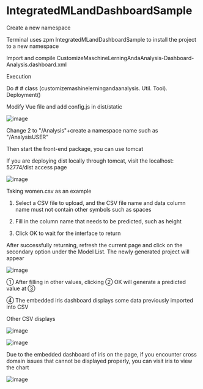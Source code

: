 # IntegratedMLandDashboardSample
Create a new namespace

Terminal uses zpm IntegratedMLandDashboardSample to install the project to a new namespace

Import and compile CustomizeMaschineLerningAndaAnalysis-Dashboard-Analysis.dashboard.xml

Execution

Do # # class (customizemashinelerningandaanalysis. Util. Tool). Deployment()

Modify Vue file and add config.js in dist/static

![image](https://github.com/cangjiujiu/IntegratedMLandDashboardSample/assets/124135718/7854fb42-d65d-4300-a052-588b0fc82534)


Change 2 to "/Analysis"+create a namespace name such as "/AnalysisUSER"

Then start the front-end package, you can use tomcat

If you are deploying dist locally through tomcat, visit the localhost: 52774/dist access page

![image](https://github.com/cangjiujiu/IntegratedMLandDashboardSample/assets/124135718/05f32abf-da9d-4de5-89e6-5c1621f6cb7a)

Taking women.csv as an example

1. Select a CSV file to upload, and the CSV file name and data column name must not contain other symbols such as spaces

2. Fill in the column name that needs to be predicted, such as height

3. Click OK to wait for the interface to return

After successfully returning, refresh the current page and click on the secondary option under the Model List. The newly generated project will appear

![image](https://github.com/cangjiujiu/IntegratedMLandDashboardSample/assets/124135718/1c406a3a-758d-497d-a42e-eda648a62b6c)

① After filling in other values, clicking ② OK will generate a predicted value at ③

④ The embedded iris dashboard displays some data previously imported into CSV


Other CSV displays


![image](https://github.com/cangjiujiu/IntegratedMLandDashboardSample/assets/124135718/e9334c6c-a8b3-4aff-9570-d914d5d796c0)

![image](https://github.com/cangjiujiu/IntegratedMLandDashboardSample/assets/124135718/76a73470-c395-492e-bbe6-a6c602dd92c0)

Due to the embedded dashboard of iris on the page, if you encounter cross domain issues that cannot be displayed properly, you can visit iris to view the chart

![image](https://github.com/cangjiujiu/IntegratedMLandDashboardSample/assets/124135718/d527f988-4703-40a2-ad48-d05c842b0c7d)


